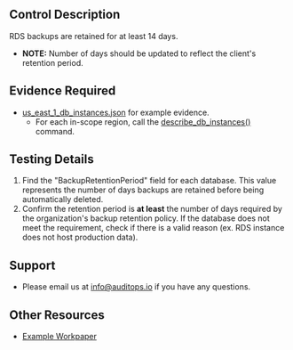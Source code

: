 ## Control Description
RDS backups are retained for at least 14 days.
- **NOTE:** Number of days should be updated to reflect the client's retention period.

## Evidence Required
* [us_east_1_db_instances.json](./us_east_1_db_instances.json) for example evidence.
    * For each in-scope region, call the [describe_db_instances()](https://boto3.amazonaws.com/v1/documentation/api/latest/reference/services/rds/client/describe_db_instances.html) command.

## Testing Details
1. Find the "BackupRetentionPeriod" field for each database. This value represents the number of days backups are retained before being automatically deleted.
2. Confirm the retention period is **at least** the number of days required by the organization's backup retention policy. If the database does not meet the requirement, check if there is a valid reason (ex. RDS instance does not host production data).

## Support
- Please email us at info@auditops.io if you have any questions.

## Other Resources
- [Example Workpaper](https://docs.google.com/spreadsheets/d/1bGfbXUTSzVCSGCWn7UtG6QN4wWeEKdrubygcCuDDjbI/edit?gid=1525441158)
